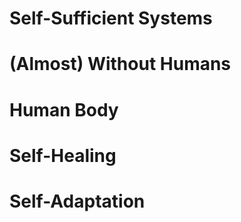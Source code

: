 # Self-Sufficient Systems


<!-- .slide: data-background="img/humans.jpg" -->
# (Almost) Without Humans


# Human Body


# Self-Healing


# Self-Adaptation
